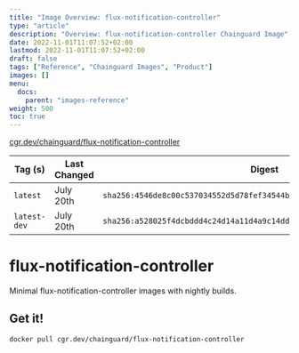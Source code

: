 ```yaml
---
title: "Image Overview: flux-notification-controller"
type: "article"
description: "Overview: flux-notification-controller Chainguard Image"
date: 2022-11-01T11:07:52+02:00
lastmod: 2022-11-01T11:07:52+02:00
draft: false
tags: ["Reference", "Chainguard Images", "Product"]
images: []
menu:
  docs:
    parent: "images-reference"
weight: 500
toc: true
---
```


[cgr.dev/chainguard/flux-notification-controller](https://github.com/chainguard-images/images/tree/main/images/flux-notification-controller)

| Tag (s)       | Last Changed | Digest                                                                    |
|---------------|--------------|---------------------------------------------------------------------------|
|  `latest`     | July 20th    | `sha256:4546de8c00c537034552d5d78fef34544b1edbf9d905e6922c323a21f86ca461` |
|  `latest-dev` | July 20th    | `sha256:a528025f4dcbddd4c24d14a11d4a9c14dd04737f6164429981b641b7fc1a1fc9` |

# flux-notification-controller

Minimal flux-notification-controller images with nightly builds.

## Get it!

```shell
docker pull cgr.dev/chainguard/flux-notification-controller
```
